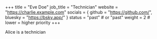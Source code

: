 +++
title = "Eve Doe"
job_title = "Technician"
website = "https://charlie.example.com"
socials = { github = "https://github.com/", bluesky = "https://bsky.app/" }
status = "past"        # or "past"
weight = 2                # lower = higher priority
+++

Alice is a technician
